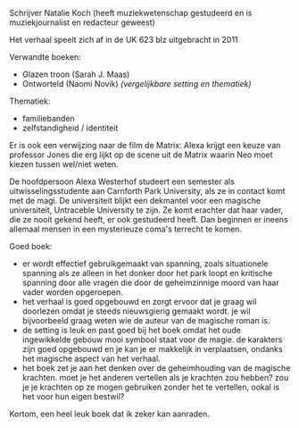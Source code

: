 Schrijver Natalie Koch (heeft muziekwetenschap gestudeerd en is muziekjournalist en redacteur geweest)

Het verhaal speelt zich af in de UK
623 blz
uitgebracht in 2011

Verwandte boeken:
- Glazen troon (Sarah J. Maas)
- Ontworteld (Naomi Novik)
*(vergelijkbare setting en thematiek)*

Thematiek:
- familiebanden
- zelfstandigheid / identiteit

Er is ook een verwijzing naar de film de Matrix: Alexa krijgt een keuze van professor Jones die erg lijkt op de scene uit de Matrix waarin Neo moet kiezen tussen wel/niet weten.

De hoofdpersoon Alexa Westerhof studeert een semester als uitwisselingsstudente aan Carnforth Park University, als ze in contact komt met de magi. De universiteit blijkt een dekmantel voor een magische universiteit, Untraceble University te zijn. Ze komt erachter dat haar vader, die ze nooit gekend heeft, er ook gestudeerd heeft. Dan beginnen er ineens allemaal mensen in een mysterieuze coma's terrecht te komen.

Goed boek:
- er wordt effectief gebruikgemaakt van spanning, zoals situationele spanning als ze alleen in het donker door het park loopt en kritische spanning door alle vragen die door de geheimzinnige moord van haar vader worden opgeroepen.
- het verhaal is goed opgebouwd en zorgt ervoor dat je graag wil doorlezen omdat je steeds nieuwsgierig gemaakt wordt. je wil bijvoorbeeld graag weten wie de auteur van de magische roman is. 
- de setting is leuk en past goed bij het boek omdat het oude ingewikkelde gebouw mooi symbool staat voor de magie. de karakters zijn goed opgebouwd en je kan je er makkelijk in verplaatsen, ondanks het magische aspect van het verhaal.
- het boek zet je aan het denken over de geheimhouding van de magische krachten. moet je het anderen vertellen als je krachten zou hebben? zou je je krachten op ze mogen gebruiken zonder het te vertellen, ookal is het voor hun eigen bestwil? 

Kortom, een heel leuk boek dat ik zeker kan aanraden.

